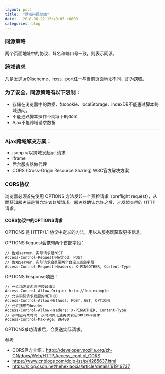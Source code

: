 ```yaml
---
layout: post
title:  "跨域问题总结"
date:   2018-06-22 15:40:05 +0800
categories: blog
---
```


### 同源策略
两个页面地址中的协议、域名和端口号一致，则表示同源。

### 跨域请求
凡是发送url的scheme、host、port任一与当前页面地址不同，即为跨域。

### 为了安全，同源策略有以下限制：
- 存储在浏览器中的数据，如cookie、localStorage、indexDB不能通过脚本跨域访问。
- 不能通过脚本操作不同域下的dom
- Ajax不能跨域请求数据

***

### Ajax跨域解决方案：
- jsonp 可以跨域发起get请求
- iframe
- 后台服务器做代理
- CORS (Cross-Origin Resource Sharing) W3C官方解决方案

### CORS协议

浏览器必须首先使用 OPTIONS 方法发起一个预检请求（preflight request），从而获知服务端是否允许该跨域请求。服务器确认允许之后，才发起实际的 HTTP 请求。

#### CORS协议中的OPTIONS请求

OPTIONS 是 HTTP/1.1 协议中定义的方法，用以从服务器获取更多信息。    

OPTIONS Request会携带两个首部字段：   

    // 告知server，实际请求是POST
    Access-Control-Request-Method: POST
    // 告知Server，实际请求会携带两个自定义首部字段
    Access-Control-Request-Headers: X-PINGOTHER, Content-Type

OPTIONS Response响应：

    // 允许指定域名进行跨域请求
    Access-Control-Allow-Origin: http://foo.example
    // 允许实际请求发起的METHOD
    Access-Control-Allow-Methods: POST, GET, OPTIONS
    // 允许携带的header
    Access-Control-Allow-Headers: X-PINGOTHER, Content-Type
    // 该响应有效时间，该时间内无法再次发起OPTIONS请求
    Access-Control-Max-Age: 86400

OPTIONS成功请求后，会发送实际请求。


参考
- CORS官方介绍：<https://developer.mozilla.org/zh-CN/docs/Web/HTTP/Access_control_CORS>
- <https://www.cnblogs.com/dojo-lzz/p/4265637.html>
- <https://blog.csdn.net/hehexiaoxia/article/details/61916737>
